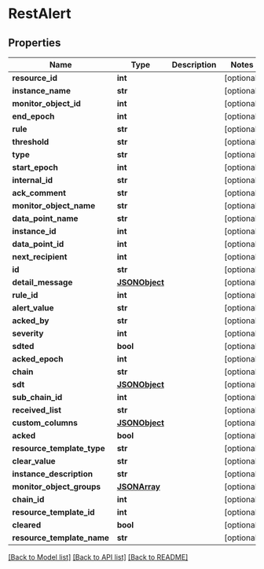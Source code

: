 # RestAlert

## Properties
Name | Type | Description | Notes
------------ | ------------- | ------------- | -------------
**resource_id** | **int** |  | [optional] 
**instance_name** | **str** |  | [optional] 
**monitor_object_id** | **int** |  | [optional] 
**end_epoch** | **int** |  | [optional] 
**rule** | **str** |  | [optional] 
**threshold** | **str** |  | [optional] 
**type** | **str** |  | [optional] 
**start_epoch** | **int** |  | [optional] 
**internal_id** | **str** |  | [optional] 
**ack_comment** | **str** |  | [optional] 
**monitor_object_name** | **str** |  | [optional] 
**data_point_name** | **str** |  | [optional] 
**instance_id** | **int** |  | [optional] 
**data_point_id** | **int** |  | [optional] 
**next_recipient** | **int** |  | [optional] 
**id** | **str** |  | [optional] 
**detail_message** | [**JSONObject**](JSONObject.md) |  | [optional] 
**rule_id** | **int** |  | [optional] 
**alert_value** | **str** |  | [optional] 
**acked_by** | **str** |  | [optional] 
**severity** | **int** |  | [optional] 
**sdted** | **bool** |  | [optional] 
**acked_epoch** | **int** |  | [optional] 
**chain** | **str** |  | [optional] 
**sdt** | [**JSONObject**](JSONObject.md) |  | [optional] 
**sub_chain_id** | **int** |  | [optional] 
**received_list** | **str** |  | [optional] 
**custom_columns** | [**JSONObject**](JSONObject.md) |  | [optional] 
**acked** | **bool** |  | [optional] 
**resource_template_type** | **str** |  | [optional] 
**clear_value** | **str** |  | [optional] 
**instance_description** | **str** |  | [optional] 
**monitor_object_groups** | [**JSONArray**](JSONArray.md) |  | [optional] 
**chain_id** | **int** |  | [optional] 
**resource_template_id** | **int** |  | [optional] 
**cleared** | **bool** |  | [optional] 
**resource_template_name** | **str** |  | [optional] 

[[Back to Model list]](../README.md#documentation-for-models) [[Back to API list]](../README.md#documentation-for-api-endpoints) [[Back to README]](../README.md)


